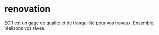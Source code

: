 # renovation
EGR est un gage de qualité et de tranquillité pour vos travaux. Ensemble, réalisons vos rêves.
